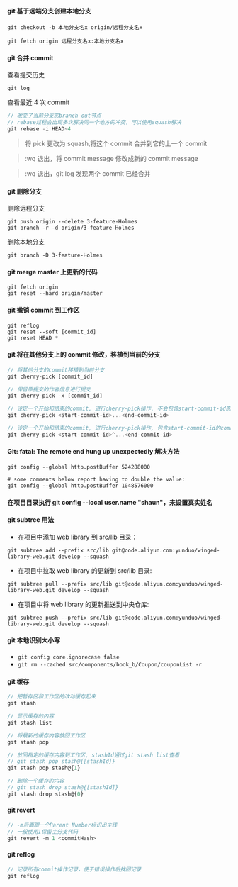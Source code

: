#### git 基于远端分支创建本地分支

```
git checkout -b 本地分支名x origin/远程分支名x
```

```
git fetch origin 远程分支名x:本地分支名x
```

#### git 合并 commit

查看提交历史

```
git log
```

查看最近 4 次 commit

```js
// 改变了当前分支的branch out节点
// rebase过程会出现多次解决同一个地方的冲突，可以使用squash解决
git rebase -i HEAD~4
```

> 将 pick 更改为 squash,将这个 commit 合并到它的上一个 commit

> :wq 退出，将 commit message 修改成新的 commit message

> :wq 退出，git log 发现两个 commit 已经合并

#### git 删除分支

删除远程分支

```
git push origin --delete 3-feature-Holmes
git branch -r -d origin/3-feature-Holmes
```

删除本地分支

```
git branch -D 3-feature-Holmes
```

#### git merge master 上更新的代码

```
git fetch origin
git reset --hard origin/master
```

#### git 撤销 commit 到工作区

```
git reflog
git reset --soft [commit_id]
git reset HEAD *
```

#### git 将在其他分支上的 commit 修改，移植到当前的分支

```js
// 将其他分支的commit移植到当前分支
git cherry-pick [commit_id]

// 保留原提交的作者信息进行提交
git cherry-pick -x [commit_id]

// 设定一个开始和结束的commit, 进行cherry-pick操作, 不会包含start-commit-id的commit
git cherry-pick <start-commit-id>...<end-commit-id>

// 设定一个开始和结束的commit, 进行cherry-pick操作, 包含start-commit-id的commit
git cherry-pick <start-commit-id>^...<end-commit-id>
```

#### Git: fatal: The remote end hung up unexpectedly 解决方法

```
git config --global http.postBuffer 524288000

# some comments below report having to double the value:
git config --global http.postBuffer 1048576000
```

#### 在项目目录执行 git config --local user.name "shaun"，来设置真实姓名

#### git subtree 用法

-   在项目中添加 web library 到 src/lib 目录：

`git subtree add --prefix src/lib git@code.aliyun.com:yunduo/winged-library-web.git develop --squash`

-   在项目中拉取 web library 的更新到 src/lib 目录:

`git subtree pull --prefix src/lib git@code.aliyun.com:yunduo/winged-library-web.git develop --squash`

-   在项目中将 web library 的更新推送到中央仓库:

`git subtree push --prefix src/lib git@code.aliyun.com:yunduo/winged-library-web.git develop --squash`

#### git 本地识别大小写

-   `git config core.ignorecase false`
-   `git rm --cached src/components/book_b/Coupon/couponList -r`

#### git 缓存

```js
// 把暂存区和工作区的改动缓存起来
git stash

// 显示缓存的内容
git stash list

// 将最新的缓存内容放回工作区
git stash pop

// 放回指定的缓存内容到工作区, stashId通过git stash list查看
// git stash pop stash@{[stashId]}
git stash pop stash@{1}

// 删除一个缓存的内容
// git stash drop stash@{[stashId]}
git stash drop stash@{0}
```

#### git revert

```js
// -m后面跟一个Parent Number标识出主线
// 一般使用1保留主分支代码
git revert -m 1 <commitHash>
```

#### git reflog

```js
// 记录所有commit操作记录，便于错误操作后找回记录
git reflog
```
